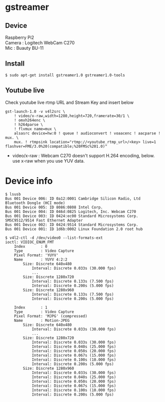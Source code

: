 # gstreamer

## Device
Raspberry Pi2  
Camera : Logitech WebCam C270  
Mic : Buauty BU-11  

## Install
`$ sudo apt-get install gstreamer1.0 gstreamer1.0-tools`

## Youtube live
Check youtube live rtmp URL and Stream Key and insert below

```
gst-launch-1.0 -v v4l2src \
    ! video/x-raw,width=1280,height=720,framerate=30/1 \
    ! omxh264enc \
    ! h264parse \
    ! flvmux name=mux \
    alsasrc device=hw:0 ! queue ! audioconvert ! voaacenc ! aacparse ! mux. \
    mux. ! rtmpsink location="rtmp://<youtube_rtmp_url>/<key> live=1 flashver=FME/3.0%20(compatible;%20FMSc%201.0)"
```
- video/x-raw : Webcam C270 doesn't support H.264 encoding, below. use x-raw when you use YUV data.


# Device info
```
$ lsusb 
Bus 001 Device 006: ID 0a12:0001 Cambridge Silicon Radio, Ltd Bluetooth Dongle (HCI mode)
Bus 001 Device 005: ID 8086:0808 Intel Corp. 
Bus 001 Device 004: ID 046d:0825 Logitech, Inc. Webcam C270
Bus 001 Device 003: ID 0424:ec00 Standard Microsystems Corp. SMSC9512/9514 Fast Ethernet Adapter
Bus 001 Device 002: ID 0424:9514 Standard Microsystems Corp. 
Bus 001 Device 001: ID 1d6b:0002 Linux Foundation 2.0 root hub

$ v4l2-ctl -d /dev/video0 --list-formats-ext
ioctl: VIDIOC_ENUM_FMT
	Index       : 0
	Type        : Video Capture
	Pixel Format: 'YUYV'
	Name        : YUYV 4:2:2
		Size: Discrete 640x480
			Interval: Discrete 0.033s (30.000 fps)
            ...
        Size: Discrete 1280x720
			Interval: Discrete 0.133s (7.500 fps)
			Interval: Discrete 0.200s (5.000 fps)
		Size: Discrete 1280x960
			Interval: Discrete 0.133s (7.500 fps)
			Interval: Discrete 0.200s (5.000 fps)

	Index       : 1
	Type        : Video Capture
	Pixel Format: 'MJPG' (compressed)
	Name        : Motion-JPEG
		Size: Discrete 640x480
			Interval: Discrete 0.033s (30.000 fps)
            ...
    	Size: Discrete 1280x720
			Interval: Discrete 0.033s (30.000 fps)
			Interval: Discrete 0.040s (25.000 fps)
			Interval: Discrete 0.050s (20.000 fps)
			Interval: Discrete 0.067s (15.000 fps)
			Interval: Discrete 0.100s (10.000 fps)
			Interval: Discrete 0.200s (5.000 fps)
		Size: Discrete 1280x960
			Interval: Discrete 0.033s (30.000 fps)
			Interval: Discrete 0.040s (25.000 fps)
			Interval: Discrete 0.050s (20.000 fps)
			Interval: Discrete 0.067s (15.000 fps)
			Interval: Discrete 0.100s (10.000 fps)
			Interval: Discrete 0.200s (5.000 fps)
```
